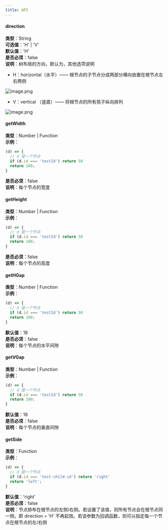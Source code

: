 ```yaml
---
title: API
---
```


#### direction
**类型**：String<br />**可选值**：'H' | 'V'<br />**默认值**：'H'<br />**是否必须**：false<br />**说明**：树布局的方向，默认为，其他选项说明

- H：horizontal（水平）—— 根节点的子节点分成两部分横向放置在根节点左右两侧

![image.png](https://cdn.nlark.com/yuque/0/2019/png/156681/1571830487985-0c3dfc8c-fadd-4911-8ea4-1b4091a86538.png#align=left&display=inline&height=122&name=image.png&originHeight=906&originWidth=1266&search=&size=267710&status=done&width=170)

- V：vertical （竖直）—— 将根节点的所有孩子纵向排列

![image.png](https://cdn.nlark.com/yuque/0/2019/png/156681/1571830515639-e66a5347-09fe-4583-81d6-178aa6920f7b.png#align=left&display=inline&height=136&name=image.png&originHeight=920&originWidth=982&search=&size=252410&status=done&width=145)

<a name="MUDRY"></a>
#### getWidth
**类型**：Number | Function<br />**示例**：
```javascript
(d) => {
  // d 是一个节点
  if (d.id === 'testId') return 50
  return 100;
}
```
**是否必须**：false<br />**说明**：每个节点的宽度

<a name="Bvvg1"></a>
#### getHeight
**类型**：Number | Function<br />**示例**：
```javascript
(d) => {
  // d 是一个节点
  if (d.id === 'testId') return 50
  return 100;
}
```
**是否必须**：false<br />**说明**：每个节点的高度

<a name="c4eUs"></a>
#### getHGap
**类型**：Number | Function<br />**示例**：
```javascript
(d) => {
  // d 是一个节点
  if (d.id === 'testId') return 50
  return 100;
}
```
**默认值**：18<br />**是否必须**：false<br />**说明**：每个节点的水平间隙

<a name="G1Yxp"></a>
#### getVGap
**类型**：Number | Function<br />**示例**：
```javascript
(d) => {
  // d 是一个节点
  if (d.id === 'testId') return 50
  return 100;
}
```
**默认值**：18<br />**是否必须**：false<br />**说明**：每个节点的垂直间隙

<a name="NJnDM"></a>
#### getSide
**类型**：Function<br />**示例**：
```javascript
(d) => {
  // d 是一个节点
  if (d.id === 'test-child-id') return 'right'
  return 'left';
}
```
**默认值**：'right'<br />**是否必须**：false<br />**说明**：节点排布在根节点的左侧/右侧。若设置了该值，则所有节点会在根节点同一侧，即 direction = 'H' 不再起效。若该参数为回调函数，则可以指定每一个节点在根节点的左/右侧